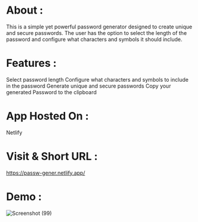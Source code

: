 # About :
This is a simple yet powerful password generator designed to create unique and secure passwords.
The user has the option to select the length of the password and configure what characters and symbols it should include.

# Features : 
Select password length
Configure what characters and symbols to include in the password
Generate unique and secure passwords
Copy your generated Password to the clipboard

# App Hosted On : 
Netlify

# Visit & Short URL :
https://passw-gener.netlify.app/

# Demo :

![Screenshot (99)](https://user-images.githubusercontent.com/86542840/232194854-903c5415-ee70-480e-b60f-f21fcd3f9afa.png)







